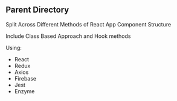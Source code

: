 ## Parent Directory

Split Across Different Methods of React App Component Structure

Include Class Based Approach and Hook methods

Using:

- React
- Redux
- Axios
- Firebase
- Jest
- Enzyme
